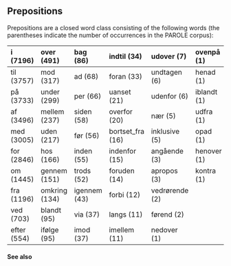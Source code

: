 ## Prepositions ##

Prepositions are a closed word class consisting of the following words (the parentheses indicate the number of occurrences in the PAROLE corpus):


| i (7196) | over (491) | bag (86) | indtil (34) | udover (7) | ovenpå (1) |
|:---------|:-----------|:---------|:------------|:-----------|:------------|
| til (3757) | mod (317) | ad (68) | foran (33) | undtagen (6) | henad (1) |
| på (3733) | under (299) | per (66) | uanset (21) | udenfor (6) | iblandt (1) |
| af (3496) | mellem (237) | siden (58) | overfor (20) | nær (5) | udfra (1) |
| med (3005) | uden (217) | før (56) | bortset\_fra (16) | inklusive (5) | opad (1) |
| for (2846) | hos (166) | inden (55) | indenfor (15) | angående (3) | henover (1) |
| om (1445) | gennem (151) | trods (52) | foruden (14) | apropos (3) | kontra (1) |
| fra (1196) | omkring (134) | igennem (43) | forbi (12) | vedrørende (2) |  |
| ved (703) | blandt (95) | via (37) | langs (11) | førend (2) |  |
| efter (554) | ifølge (95) | imod (37) | imellem (11) | nedover (1) |  |


#### See also ####

